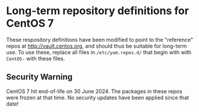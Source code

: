 # Long-term repository definitions for CentOS 7

These respository definitions have been modified to point to the
"reference" repos at http://vault.centos.org, and should thus be
suitable for long-term use. To use these, replace all files in
```/etc/yum.repos.d/``` that begin with with ```CentOS-``` with
these files.

## Security Warning
CentOS 7 hit end-of-life on 30 June 2024. The packages in these
repos were frozen at that time. No security updates have been
applied since that date!

